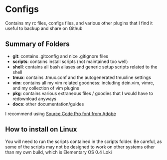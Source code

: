 # Configs

Contains my rc files, configs files, and various other plugins that I find it useful to backup and share on Github

## Summary of Folders

* **git**: contains .gitconfig and nice .gitignore files
* **scripts**: contains install scripts (not maintained too well)
* **shell**: contains all bash aliases and generic setup scripts related to the shell
* **tmux**: contains .tmux.conf and the autogenerated tmuxline settings
* **vim**: contains all my vim related goodness: including dein.vim, vimrc, and my collection of vim plugins
* **pkg**: contains various extraneous files / goodies that I would have to redownload anyways
* **docs**: other documentation/guides

I recommend using [Source Code Pro font from Adobe](http://store1.adobe.com/cfusion/store/html/index.cfm?event=displayFontPackage&code=1960) 

## How to install on Linux

You will need to run the scripts contained in the scripts folder. Be careful, as some of the scripts may not be designed to work on other systems other than my own build, 
which is Elementary OS 0.4 Loki
